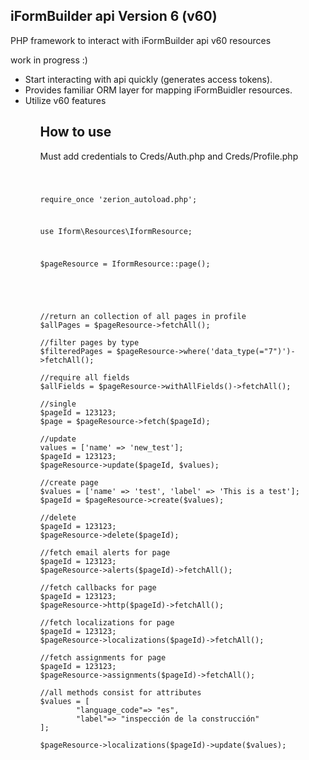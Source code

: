 <h2>iFormBuilder api Version 6 (v60)</h2>
<p>PHP framework to interact with iFormBuilder api v60 resources</p>
work in progress :)
<ul>
    <li>Start interacting with api quickly (generates access tokens).</li>
    <li>Provides familiar ORM layer for mapping iFormBuidler resources.</li>
    <li>Utilize v60 features</li>
<ul>

<h2>How to use</h2>
<p>Must add credentials to Creds/Auth.php and Creds/Profile.php</p>
<pre>
<code>

require_once 'zerion_autoload.php';

use Iform\Resources\IformResource;

$pageResource = IformResource::page();


</code>
</pre>

<pre>
<code>
//return an collection of all pages in profile
$allPages = $pageResource->fetchAll();

//filter pages by type
$filteredPages = $pageResource->where('data_type(="7")')->fetchAll();

//require all fields
$allFields = $pageResource->withAllFields()->fetchAll();

//single
$pageId = 123123;
$page = $pageResource->fetch($pageId);

//update
values = ['name' => 'new_test'];
$pageId = 123123;
$pageResource->update($pageId, $values);

//create page
$values = ['name' => 'test', 'label' => 'This is a test'];
$pageId = $pageResource->create($values);

//delete
$pageId = 123123;
$pageResource->delete($pageId);

//fetch email alerts for page
$pageId = 123123;
$pageResource->alerts($pageId)->fetchAll();

//fetch callbacks for page
$pageId = 123123;
$pageResource->http($pageId)->fetchAll();

//fetch localizations for page
$pageId = 123123;
$pageResource->localizations($pageId)->fetchAll();

//fetch assignments for page
$pageId = 123123;
$pageResource->assignments($pageId)->fetchAll();

//all methods consist for attributes
$values = [
        "language_code"=> "es",
        "label"=> "inspección de la construcción"
];

$pageResource->localizations($pageId)->update($values);



</code>
</pre>